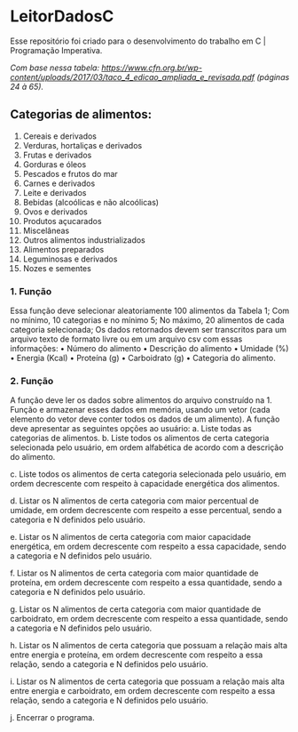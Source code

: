 # LeitorDadosC
Esse repositório foi criado para o desenvolvimento do trabalho em C | Programação Imperativa.

_Com base nessa tabela: https://www.cfn.org.br/wp-content/uploads/2017/03/taco_4_edicao_ampliada_e_revisada.pdf
(páginas 24 à 65)._

## Categorias de alimentos:
1. Cereais e derivados
2. Verduras, hortaliças e derivados
3. Frutas e derivados
4. Gorduras e óleos
5. Pescados e frutos do mar
6. Carnes e derivados
7. Leite e derivados
8. Bebidas (alcoólicas e não alcoólicas)
9. Ovos e derivados
10. Produtos açucarados
11. Miscelâneas
12. Outros alimentos industrializados
13. Alimentos preparados
14. Leguminosas e derivados
15. Nozes e sementes
 
### 1. Função
Essa função deve selecionar aleatoriamente 100 alimentos da Tabela 1;
Com no mínimo, 10 categorias e no mínimo 5;
No máximo, 20 alimentos de cada categoria selecionada;
Os dados retornados devem ser transcritos para um arquivo texto de formato livre ou em um arquivo csv com essas informações:
• Número do alimento
• Descrição do alimento
• Umidade (%)
• Energia (Kcal)
• Proteína (g)
• Carboidrato (g)
• Categoria do alimento.
 

### 2. Função 
A função deve ler os dados sobre alimentos do arquivo construído na 1. Função e armazenar esses dados em memória, usando um vetor (cada elemento do vetor
deve conter todos os dados de um alimento).
A função deve apresentar as seguintes opções ao usuário:
a. Liste todas as categorias de alimentos.
b. Liste todos os alimentos de certa categoria selecionada pelo usuário,
em ordem alfabética de acordo com a descrição do alimento.

c. Liste todos os alimentos de certa categoria selecionada pelo usuário,
em ordem decrescente com respeito à capacidade energética dos
alimentos.

d. Listar os N alimentos de certa categoria com maior percentual de
umidade, em ordem decrescente com respeito a esse percentual,
sendo a categoria e N definidos pelo usuário.

e. Listar os N alimentos de certa categoria com maior capacidade
energética, em ordem decrescente com respeito a essa capacidade,
sendo a categoria e N definidos pelo usuário.

f. Listar os N alimentos de certa categoria com maior quantidade de
proteína, em ordem decrescente com respeito a essa quantidade,
sendo a categoria e N definidos pelo usuário.

g. Listar os N alimentos de certa categoria com maior quantidade de
carboidrato, em ordem decrescente com respeito a essa quantidade,
sendo a categoria e N definidos pelo usuário.

h. Listar os N alimentos de certa categoria que possuam a relação mais
alta entre energia e proteína, em ordem decrescente com respeito a
essa relação, sendo a categoria e N definidos pelo usuário.

i. Listar os N alimentos de certa categoria que possuam a relação mais
alta entre energia e carboidrato, em ordem decrescente com respeito a
essa relação, sendo a categoria e N definidos pelo usuário.

j. Encerrar o programa.


